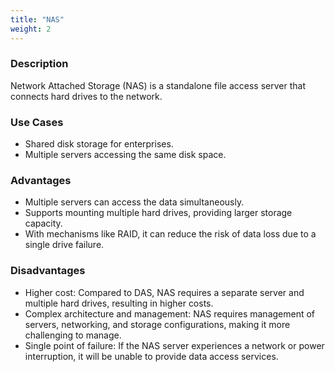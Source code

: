 ```yaml
---
title: "NAS"
weight: 2
---
```


### **Description**

Network Attached Storage (NAS) is a standalone file access server that connects hard drives to the network.

### **Use Cases**

- Shared disk storage for enterprises.
- Multiple servers accessing the same disk space.

### **Advantages**

- Multiple servers can access the data simultaneously.
- Supports mounting multiple hard drives, providing larger storage capacity.
- With mechanisms like RAID, it can reduce the risk of data loss due to a single drive failure.

### **Disadvantages**

- Higher cost: Compared to DAS, NAS requires a separate server and multiple hard drives, resulting in higher costs.
- Complex architecture and management: NAS requires management of servers, networking, and storage configurations, making it more challenging to manage.
- Single point of failure: If the NAS server experiences a network or power interruption, it will be unable to provide data access services.